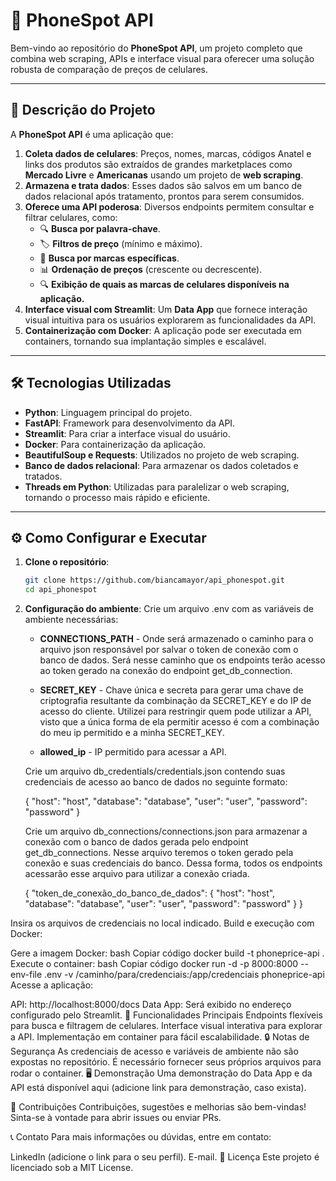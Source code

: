 # 📱 **PhoneSpot API**

Bem-vindo ao repositório do **PhoneSpot API**, um projeto completo que combina web scraping, APIs e interface visual para oferecer uma solução robusta de comparação de preços de celulares.

---

## 🚀 **Descrição do Projeto**

A **PhoneSpot API** é uma aplicação que:
1. **Coleta dados de celulares**: Preços, nomes, marcas, códigos Anatel e links dos produtos são extraídos de grandes marketplaces como **Mercado Livre** e **Americanas** usando um projeto de **web scraping**.
2. **Armazena e trata dados**: Esses dados são salvos em um banco de dados relacional após tratamento, prontos para serem consumidos.
3. **Oferece uma API poderosa**: Diversos endpoints permitem consultar e filtrar celulares, como:
   - 🔍 **Busca por palavra-chave**.
   - 🏷️ **Filtros de preço** (mínimo e máximo).
   - 📑 **Busca por marcas específicas**.
   - 📊 **Ordenação de preços** (crescente ou decrescente).
   - 🔍 **Exibição de quais as marcas de celulares disponíveis na aplicação.**
4. **Interface visual com Streamlit**: Um **Data App** que fornece interação visual intuitiva para os usuários explorarem as funcionalidades da API.
5. **Containerização com Docker**: A aplicação pode ser executada em containers, tornando sua implantação simples e escalável.

---

## 🛠️ **Tecnologias Utilizadas**

- **Python**: Linguagem principal do projeto.
- **FastAPI**: Framework para desenvolvimento da API.
- **Streamlit**: Para criar a interface visual do usuário.
- **Docker**: Para containerização da aplicação.
- **BeautifulSoup e Requests**: Utilizados no projeto de web scraping.
- **Banco de dados relacional**: Para armazenar os dados coletados e tratados.
- **Threads em Python**: Utilizadas para paralelizar o web scraping, tornando o processo mais rápido e eficiente.

---

## ⚙️ **Como Configurar e Executar**

1. **Clone o repositório**:
   ```bash
   git clone https://github.com/biancamayor/api_phonespot.git
   cd api_phonespot

2. **Configuração do ambiente**:
   Crie um arquivo .env com as variáveis de ambiente necessárias:
   - **CONNECTIONS_PATH** - Onde será armazenado o caminho para o arquivo json responsável por salvar o token de conexão com o banco de dados. Será nesse caminho que os endpoints terão acesso ao token gerado na conexão do endpoint get_db_connection.
   
   - **SECRET_KEY** - Chave única e secreta para gerar uma chave de criptografia resultante da combinação da SECRET_KEY e do IP de acesso do cliente. Utilizei para restringir quem pode utilizar a API, visto que a única forma de ela permitir acesso é com a combinação do meu ip permitido e a minha SECRET_KEY.

   - **allowed_ip** - IP permitido para acessar a API.

   Crie um arquivo db_credentials/credentials.json contendo suas credenciais de acesso ao banco de dados no seguinte formato:

   {
    "host": "host",
    "database": "database",
    "user": "user",
    "password": "password"
   }

   Crie um arquivo db_connections/connections.json para armazenar a conexão com o banco de dados gerada pelo endpoint get_db_connections. Nesse arquivo teremos o token gerado pela conexão e suas credenciais do banco. Dessa forma, todos os endpoints acessarão esse arquivo para utilizar a conexão criada.

   {
    "token_de_conexão_do_banco_de_dados": {
        "host": "host",
        "database": "database",
        "user": "user",
        "password": "password"
      }
   }





Insira os arquivos de credenciais no local indicado.
Build e execução com Docker:

Gere a imagem Docker:
bash
Copiar código
docker build -t phoneprice-api .  
Execute o container:
bash
Copiar código
docker run -d -p 8000:8000 --env-file .env -v /caminho/para/credenciais:/app/credenciais phoneprice-api  
Acesse a aplicação:

API: http://localhost:8000/docs
Data App: Será exibido no endereço configurado pelo Streamlit.
🌟 Funcionalidades Principais
Endpoints flexíveis para busca e filtragem de celulares.
Interface visual interativa para explorar a API.
Implementação em container para fácil escalabilidade.
🔒 Notas de Segurança
As credenciais de acesso e variáveis de ambiente não são expostas no repositório. É necessário fornecer seus próprios arquivos para rodar o container.
🖥️ Demonstração
Uma demonstração do Data App e da API está disponível aqui (adicione link para demonstração, caso exista).

🤝 Contribuições
Contribuições, sugestões e melhorias são bem-vindas! Sinta-se à vontade para abrir issues ou enviar PRs.

📞 Contato
Para mais informações ou dúvidas, entre em contato:

LinkedIn (adicione o link para o seu perfil).
E-mail.
📝 Licença
Este projeto é licenciado sob a MIT License.




